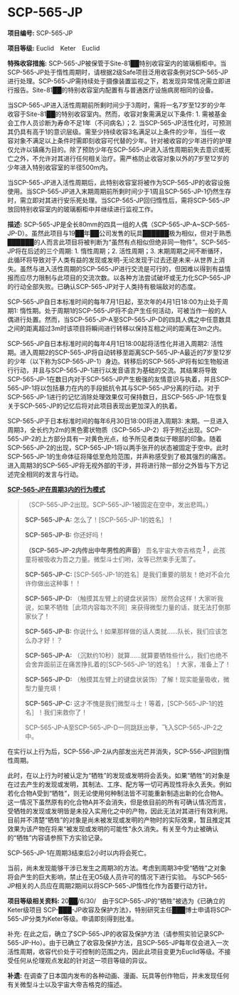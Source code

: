 # SCP-565-JP

**项目编号:**  SCP-565-JP

**项目等级:**  Euclid　Keter　Euclid

**特殊收容措施:**  SCP-565-JP被保管于Site-81██特别收容室内的玻璃橱柜中。当SCP-565-JP处于惰性周期时，请根据2级Safe项目泛用收容条例对SCP-565-JP进行处理。SCP-565-JP需持续处于摄像装置监视之下，若发现异常情况需立即进行报告。Site-81██的特别收容室内配置有与普通医疗设施病房相同的设备。

当SCP-565-JP进入活性周期前所剩时间少于3周时，需将一名7岁至12岁的少年收容于Site-81██的特别收容室内。然而，收容对象需满足以下条件: 1. 需被基金会工作人员诊断为寿命不足1年（不问病名）；2. 当SCP-565-JP活性化时，可预测其仍具有高于1的意识层级。需至少持续收容3名满足以上条件的少年，当任一收容对象不满足以上条件时需即刻收容可代替的少年。针对被收容的少年进行的护理仅允许以镇痛为目的。除了预防少年在SCP-565-JP进入活性周期前失去意识或死亡之外，不允许对其进行任何相关治疗。需严格防止收容对象以外的7岁至12岁的少年进入特别收容室的半径500m内。

当SCP-565-JP进入活性周期后，此特别收容室将被作为SCP-565-JP的收容设施使用。当SCP-565-JP进入末期周期前所剩时间少于1周且SCP-565-JP-1仍然生存时，需立即对其进行安乐死处理。当SCP-565-JP回归惰性后，需将SCP-565-JP放回特别收容室内的玻璃橱柜中并继续进行监视工作。

**描述:**  SCP-565-JP是全长80mm的四具一组的人偶（SCP-565-JP-A~SCP-565-JP-D）。虽然此项目与19██年██公司发售的玩具██████极为相似，但对于熟悉██████的人而言此项目将被判断为“虽然有点相似但绝非同一物件”。SCP-565-JP将在后述的三个周期: 1. 惰性周期；2. 活性周期；3. 末期周期之间不断循环，此循环将导致对于人类有益的发现或发明-无论发现于过去还是未来-从世界上消失。虽然与进入活性周期的SCP-565-JP进行交流是可行的，但因难以得到有益情报而应尽力限制与此项目的交流次数。以各种方法尝试破坏或无力化SCP-565-JP的行动全部失败。已确认SCP-565-JP对于人类持有极端敌对的态度。

SCP-565-JP自日本标准时间的每年7月1日起，至次年的4月1日18:00为止处于周期1: 惰性期。处于周期1的SCP-565-JP将不会产生任何活动，可被当作一般的人偶进行处置。然而，当SCP-565-JP-A至SCP-565-JP-D的四具人偶之中任意数具之间的距离超过3m时该项目将瞬间进行转移以保持互相之间的距离在3m之内。

SCP-565-JP自日本标准时间的每年4月1日18:00起将活性化并进入周期2: 活性期。进入周期2的SCP-565-JP将自动转移至距离SCP-565-JP-A最近的7岁至12岁的少年（以下称为SCP-565-JP-1）身边。转移后的SCP-565-JP将有如生物般进行行动，并且与SCP-565-JP-1进行以发音语言为基础的交流。其结果将导致SCP-565-JP-1在数日内对于SCP-565-JP产生极强的友情意识与执着，并且SCP-565-JP-1将以包括暴力在内的手段抵抗令其与SCP-565-JP分离的行动。对于SCP-565-JP-1进行的记忆消除处理效果仅可保持数日，且SCP-565-JP-1在恢复关于SCP-565-JP的记忆后将对此项目表现出更加深入的执着。

SCP-565-JP于日本标准时间的每年6月30日18:00将进入周期3: 末期。一旦进入周期3，全长约为2m的黑色雾状物质（SCP-565-JP-2）将于附近出现。SCP-565-JP-2的上方部分具有一对黄色光点，给予所见者类似于眼部的印象。随着SCP-565-JP-2的出现，SCP-565-JP-1将以两手张开的状态被固定于空中。此时SCP-565-JP-1的生命体征将降低至危险范围，并声称感受到了极其强烈的痛苦。进入周期3的SCP-565-JP将无视外部的干涉，并将进行除一部分之外皆与下方记述完全相同的发言与行动。

**<span style='text-decoration: underline;'>SCP-565-JP&#22312;&#21608;&#26399;3&#20869;&#30340;&#34892;&#20026;&#27169;&#24335;</span>** 


> （SCP-565-JP-2出现。SCP-565-JP-1被固定在空中，发出悲鸣。）
> 
> **SCP-565-JP-A:**  怎么了！[SCP-565-JP-1的姓名］！
> 
> **SCP-565-JP-B:**  你还好吗！
> 
> **（SCP-565-JP-2内传出中年男性的声音）**  吾名宇宙大帝吉格克<sup class='footnoteref'>
 <a shape='rect' class='footnoteref' id='footnoteref-1' href='javascript:;' onclick='WIKIDOT.page.utils.scrollToReference(&apos;footnote-1&apos;)'>1</a>
</sup>，此孩童将被吸收为吾之力量。微型斗士们哟，汝等已然束手无策了。
> 
> **SCP-565-JP-C:**  [SCP-565-JP-1的姓名］是我们重要的朋友！绝对不会允许你做出这种事！！
> 
> **SCP-565-JP-D:**  （触摸其左臂上的键盘状装饰）居然会这样！大家听我说，如果不牺牲［此项内容每次不同］来获得微型力量的话，就无法打倒那家伙了！
> 
> **SCP-565-JP-B:**  你说什么！如果那样做的话人类就……队长，我们应该怎么办才好！？
> 
> **SCP-565-JP-A:**  （沉默约10秒）就算……就算要牺牲些什么，我们也绝不会舍弃面前正在痛苦挣扎着的[SCP-565-JP-1的姓名］！大家，准备上了！
> 
> **SCP-565-JP-D:**  （触摸其左臂上的键盘状装饰）了解！现实能量吸收，微型力量充填！
> 
> **SCP-565-JP-C:**  这才不愧是我们微型斗士！等着，[SCP-565-JP-1的姓名］！我们来救你了！
> 
> SCP-565-JP-A至SCP-565-JP-D一同跳跃出拳，飞入SCP-565-JP-2之中。
> 

在实行以上行为后，SCP-556-JP-2从内部发出光芒并消失，SCP-556-JP回到惰性周期。

此时，在以上行为时被认定为“牺牲”的发现或发明将会丢失。如果“牺牲”的对象是在过去产生的发现或发明，其制法、工序、配方等一切可再现性将永久丢失。例如若化合物A受到“牺牲”，则无论使用何种制法皆不可能重新制造出新的化合物A。这一情况下虽然原有的化合物A并不会消失，但是依目前的所有可确认情况而言，受牺牲的发现或发明皆是未投入实用化之中的产物，因此无法对其进行有效利用。目前并不清楚“牺牲”的对象是尚未被发现或发明的产物时的实际效果，暂且推定其效果为该产物在将来“被发现或发明的可能性”永久消失。有关至今为止被确认的“牺牲”内容请参照下方实验记录。

SCP-565-JP-1在周期3结束后2小时以内将会死亡。

当前，尚未发现能够干涉已发生之周期3的方法。考虑到周期3中受“牺牲”之对象将会产生的巨大影响，禁止在无O5级人员许可的情况下进行实验。
与SCP-565-JP相关的人员应在周期2期间以将SCP-565-JP惰性化作为首要行动方针。

**项目等级相关资料:**  20██/6/30/　由于SCP-565-JP的“牺牲”被选为《已确立的Keter级项目 SCP-███-JP收容及保护方法》，特别研究主任███博士申请将SCP-565-JP分类为Keter等级。申请即刻得到批准。

补充: 在此之后，确立了SCP-565-JP的收容及保护方法（请参照实验记录SCP-565-JP-Ho）。由于已确立了收容及保护方法，且SCP-565-JP每年仅会进入一次活性周期，收容代价处于可控制的范围之内，因此此项目变更为Euclid等级。不接受任何从伦理观点发起的针对这一项目等级的异议。



**补遗:**  在调查了日本国内发布的各种动画、漫画、玩具等创作物后，并未发现任何有关微型斗士以及宇宙大帝吉格克的描述。

